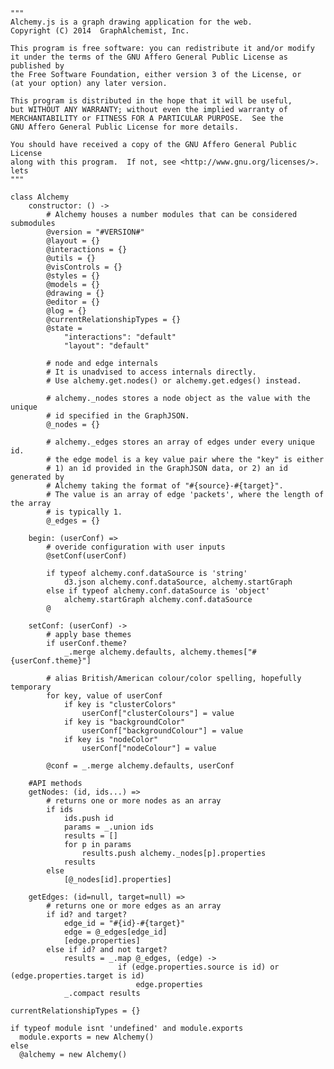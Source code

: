 <!-- For the next release
---
position: 8
title: Anotated Source
---
-->

    """
    Alchemy.js is a graph drawing application for the web.
    Copyright (C) 2014  GraphAlchemist, Inc.

    This program is free software: you can redistribute it and/or modify
    it under the terms of the GNU Affero General Public License as published by
    the Free Software Foundation, either version 3 of the License, or
    (at your option) any later version.

    This program is distributed in the hope that it will be useful,
    but WITHOUT ANY WARRANTY; without even the implied warranty of
    MERCHANTABILITY or FITNESS FOR A PARTICULAR PURPOSE.  See the
    GNU Affero General Public License for more details.

    You should have received a copy of the GNU Affero General Public License
    along with this program.  If not, see <http://www.gnu.org/licenses/>.
    lets
    """

    class Alchemy
        constructor: () ->
            # Alchemy houses a number modules that can be considered submodules
            @version = "#VERSION#"
            @layout = {}
            @interactions = {}
            @utils = {}
            @visControls = {}
            @styles = {}
            @models = {}
            @drawing = {}
            @editor = {}
            @log = {}
            @currentRelationshipTypes = {}
            @state =
                "interactions": "default"
                "layout": "default"
            
            # node and edge internals
            # It is unadvised to access internals directly.
            # Use alchemy.get.nodes() or alchemy.get.edges() instead.
            
            # alchemy._nodes stores a node object as the value with the unique
            # id specified in the GraphJSON.
            @_nodes = {}

            # alchemy._edges stores an array of edges under every unique id.
            # the edge model is a key value pair where the "key" is either
            # 1) an id provided in the GraphJSON data, or 2) an id generated by
            # Alchemy taking the format of "#{source}-#{target}".  
            # The value is an array of edge 'packets', where the length of the array
            # is typically 1.
            @_edges = {}

        begin: (userConf) =>
            # overide configuration with user inputs
            @setConf(userConf)

            if typeof alchemy.conf.dataSource is 'string'
                d3.json alchemy.conf.dataSource, alchemy.startGraph
            else if typeof alchemy.conf.dataSource is 'object'
                alchemy.startGraph alchemy.conf.dataSource
            @

        setConf: (userConf) -> 
            # apply base themes
            if userConf.theme?
                _.merge alchemy.defaults, alchemy.themes["#{userConf.theme}"]

            # alias British/American colour/color spelling, hopefully temporary
            for key, value of userConf
                if key is "clusterColors" 
                    userConf["clusterColours"] = value
                if key is "backgroundColor"
                    userConf["backgroundColour"] = value
                if key is "nodeColor"
                    userConf["nodeColour"] = value

            @conf = _.merge alchemy.defaults, userConf

        #API methods
        getNodes: (id, ids...) =>
            # returns one or more nodes as an array
            if ids
                ids.push id
                params = _.union ids
                results = []
                for p in params
                    results.push alchemy._nodes[p].properties
                results
            else
                [@_nodes[id].properties]

        getEdges: (id=null, target=null) =>
            # returns one or more edges as an array
            if id? and target?
                edge_id = "#{id}-#{target}"
                edge = @_edges[edge_id]
                [edge.properties]
            else if id? and not target?
                results = _.map @_edges, (edge) -> 
                            if (edge.properties.source is id) or (edge.properties.target is id)
                                edge.properties
                _.compact results

    currentRelationshipTypes = {}

    if typeof module isnt 'undefined' and module.exports
      module.exports = new Alchemy()
    else
      @alchemy = new Alchemy()
